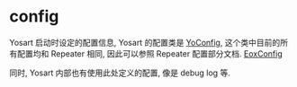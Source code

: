 

# config

Yosart 启动时设定的配置信息, Yosart 的配置类是 [YoConfig](https://github.com/fewensa/enoa/blob/master/enoa-yosart/src/main/java/io/enoa/yosart/YoConfig.java), 这个类中目前的所有配置均和 Repeater 相同, 因此可以参照 Repeater 配置部分文档. [EoxConfig](#EoxConfig)

同时, Yosart 内部也有使用此处定义的配置, 像是 debug log 等.

